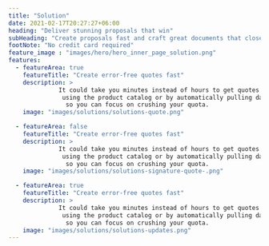 ```yaml
---
title: "Solution"
date: 2021-02-17T20:27:27+06:00
heading: "Deliver stunning proposals that win"
subHeading: "Create proposals fast and craft great documents that close every time."
footNote: "No credit card required"
feature_image : "images/hero/hero_inner_page_solution.png"
features: 
  - featureArea: true
    featureTitle: "Create error-free quotes fast"
    description: >
              It could take you minutes instead of hours to get quotes out the door. Our digital quotes are quickly personalized
               using the product catalog or by automatically pulling data from your CRM. It’s time to stop manual data entry,
                so you can focus on crushing your quota.
    image: "images/solutions/solutions-quote.png"

  - featureArea: false
    featureTitle: "Create error-free quotes fast"
    description: >
              It could take you minutes instead of hours to get quotes out the door. Our digital quotes are quickly personalized
               using the product catalog or by automatically pulling data from your CRM. It’s time to stop manual data entry,
                so you can focus on crushing your quota.
    image: "images/solutions/solutions-signature-quote-.png"

  - featureArea: true
    featureTitle: "Create error-free quotes fast"
    description: >
              It could take you minutes instead of hours to get quotes out the door. Our digital quotes are quickly personalized
               using the product catalog or by automatically pulling data from your CRM. It’s time to stop manual data entry,
                so you can focus on crushing your quota.
    image: "images/solutions/solutions-updates.png"
---
```



